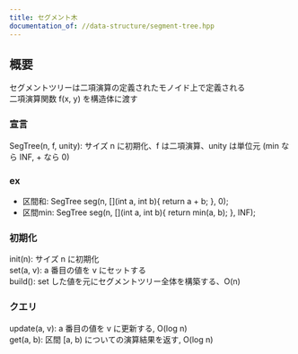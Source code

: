 ```yaml
---
title: セグメント木
documentation_of: //data-structure/segment-tree.hpp
---
```


## 概要


セグメントツリーは二項演算の定義されたモノイド上で定義される<br>
二項演算関数 f(x, y) を構造体に渡す<br>

### 宣言

SegTree(n, f, unity): サイズ n に初期化、f は二項演算、unity は単位元 (min なら INF, + なら 0)<br>

### ex
- 区間和: SegTree<int> seg(n, [](int a, int b){ return a + b; }, 0);
- 区間min: SegTree<int> seg(n, [](int a, int b){ return min(a, b); }, INF);


### 初期化

init(n): サイズ n に初期化<br>
set(a, v): a 番目の値を v にセットする<br>
build(): set した値を元にセグメントツリー全体を構築する、O(n)<br>

### クエリ

update(a, v): a 番目の値を v に更新する, O(log n)<br>
get(a, b): 区間 [a, b) についての演算結果を返す, O(log n)<br>
